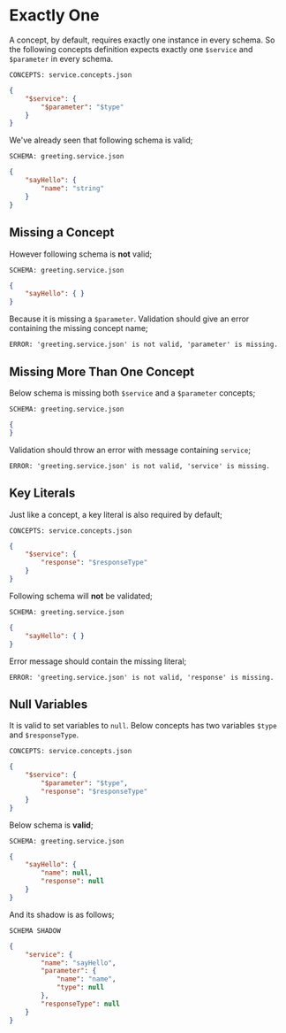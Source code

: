 # Exactly One

A concept, by default, requires exactly one instance in every schema. So the
following concepts definition expects exactly one `$service` and `$parameter` in
every schema.

`CONCEPTS: service.concepts.json`

```json
{
    "$service": {
        "$parameter": "$type"
    }
}
```

We've already seen that following schema is valid;

`SCHEMA: greeting.service.json`

```json
{
    "sayHello": {
        "name": "string"
    }
}
```

## Missing a Concept

However following schema is **not** valid;

`SCHEMA: greeting.service.json`

```json
{
    "sayHello": { }
}
```

Because it is missing a `$parameter`. Validation should give an error containing
the missing concept name;

`ERROR: 'greeting.service.json' is not valid, 'parameter' is missing.`

## Missing More Than One Concept

Below schema is missing both `$service` and a `$parameter` concepts;

`SCHEMA: greeting.service.json`

```json
{
}
```

Validation should throw an error with message containing `service`;

`ERROR: 'greeting.service.json' is not valid, 'service' is missing.`

## Key Literals

Just like a concept, a key literal is also required by default;

`CONCEPTS: service.concepts.json`

```json
{
    "$service": {
        "response": "$responseType"
    }
}
```

Following schema will **not** be validated;

`SCHEMA: greeting.service.json`

```json
{
    "sayHello": { }
}
```

Error message should contain the missing literal;

`ERROR: 'greeting.service.json' is not valid, 'response' is missing.`

## Null Variables

It is valid to set variables to `null`. Below concepts has two variables `$type`
and `$responseType`.

`CONCEPTS: service.concepts.json`

```json
{
    "$service": {
        "$parameter": "$type",
        "response": "$responseType"
    }
}
```

Below schema is **valid**;

`SCHEMA: greeting.service.json`

```json
{
    "sayHello": { 
        "name": null,
        "response": null
    }
}
```

And its shadow is as follows;

`SCHEMA SHADOW`

```json
{
    "service": {
        "name": "sayHello",
        "parameter": {
            "name": "name",
            "type": null
        },
        "responseType": null
    }
}
```
